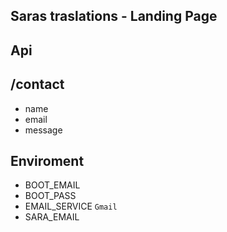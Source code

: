 ## Saras traslations - Landing Page

## Api

## /contact
 
 * name
 * email
 * message

## Enviroment 

 * BOOT_EMAIL
 * BOOT_PASS
 * EMAIL_SERVICE `Gmail`
 * SARA_EMAIL

